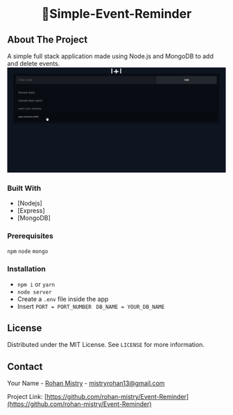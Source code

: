 


<br />
<p align="center">
<!--
  <a href="https://github.com/othneildrew/Best-README-Template">
    <img src="images/logo.png" alt="Logo" width="80" height="80">
  </a> -->

  <h1 align="center">📅Simple-Event-Reminder</h1>
<!--
  <p align="center">
    <br />
    <a href="https://github.com/othneildrew/Best-README-Template"><strong>Explore the docs »</strong></a>
    <br />
    <br />
    <a href="https://github.com/othneildrew/Best-README-Template">View Demo</a>
    ·
    <a href="https://github.com/othneildrew/Best-README-Template/issues">Report Bug</a>
    ·
    <a href="https://github.com/othneildrew/Best-README-Template/issues">Request Feature</a>
  </p>
  -->
</p>


<!-- ABOUT THE PROJECT -->
## About The Project

A simple full stack application made using Node.js and MongoDB to add and delete events.  
![dashboard](doc/img/dashboard.png)



### Built With

* [Nodejs]
* [Express]
* [MongoDB]



### Prerequisites

`npm` `node` `mongo`




### Installation

- `npm i` or `yarn`
- `node server`
-  Create a `.env` file inside the app
-  Insert  `PORT = PORT_NUMBER ` `DB_NAME = YOUR_DB_NAME`



<!-- LICENSE -->
## License

Distributed under the MIT License. See `LICENSE` for more information.



<!-- CONTACT -->
## Contact

Your Name - [Rohan Mistry](https://www.linkedin.com/in/rohan-mistry-826714180/) - mistryrohan13@gmail.com

Project Link: [https://github.com/rohan-mistry/Event-Reminder](https://github.com/rohan-mistry/Event-Reminder)






